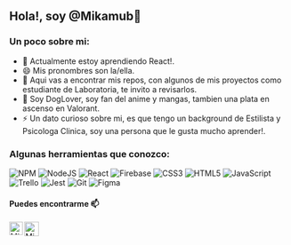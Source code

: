## Hola!, soy @Mikamub👋

### Un poco sobre mi:

- 🌱 Actualmente estoy aprendiendo React!.
- 😄 Mis pronombres son la/ella.
- 🤔 Aqui vas a encontrar mis repos, con algunos de mis proyectos como estudiante de Laboratoria, te invito a revisarlos.
- 🤔 Soy DogLover, soy fan del anime y mangas, tambien una plata en ascenso en Valorant.
- ⚡ Un dato curioso sobre mi, es que tengo un background de Estilista y Psicologa Clinica, soy una persona que le gusta mucho aprender!.

### Algunas herramientas que conozco:

<p align="center">
  
![NPM](https://img.shields.io/badge/NPM-%23CB3837.svg?style=for-the-badge&logo=npm&logoColor=white)
![NodeJS](https://img.shields.io/badge/node.js-6DA55F?style=for-the-badge&logo=node.js&logoColor=white)
![React](https://img.shields.io/badge/react-%2320232a.svg?style=for-the-badge&logo=react&logoColor=%2361DAFB)
![Firebase](https://img.shields.io/badge/firebase-%23039BE5.svg?style=for-the-badge&logo=firebase)
![CSS3](https://img.shields.io/badge/css3-%231572B6.svg?style=for-the-badge&logo=css3&logoColor=white)
![HTML5](https://img.shields.io/badge/html5-%23E34F26.svg?style=for-the-badge&logo=html5&logoColor=white)
![JavaScript](https://img.shields.io/badge/javascript-%23323330.svg?style=for-the-badge&logo=javascript&logoColor=%23F7DF1E)
![Trello](https://img.shields.io/badge/Trello-%23026AA7.svg?style=for-the-badge&logo=Trello&logoColor=white)
![Jest](https://img.shields.io/badge/-jest-%23C21325?style=for-the-badge&logo=jest&logoColor=white)
![Git](https://img.shields.io/badge/git-%23F05033.svg?style=for-the-badge&logo=git&logoColor=white)
![Figma](https://img.shields.io/badge/Figma-%23FF61A6.svg?style=for-the-badge&logo=figma&logoColor=white)

</p>

#### Puedes encontrarme 📫

  <a href="https://www.linkedin.com/in/mikaella-mu%C3%B1oz/">
  <img align="left" alt="Mikaella Muñoz | Linkedin" width="24px" src="https://github.com/TheDudeThatCode/TheDudeThatCode/blob/master/Assets/Linkedin.svg" />
  </a>
  <a href="mailto:mikamub@gmail.com">
  <img align="left" alt="Mikaella Muñoz | Gmail" width="26px" src="https://github.com/TheDudeThatCode/TheDudeThatCode/blob/master/Assets/Gmail.svg" />
  </a>

